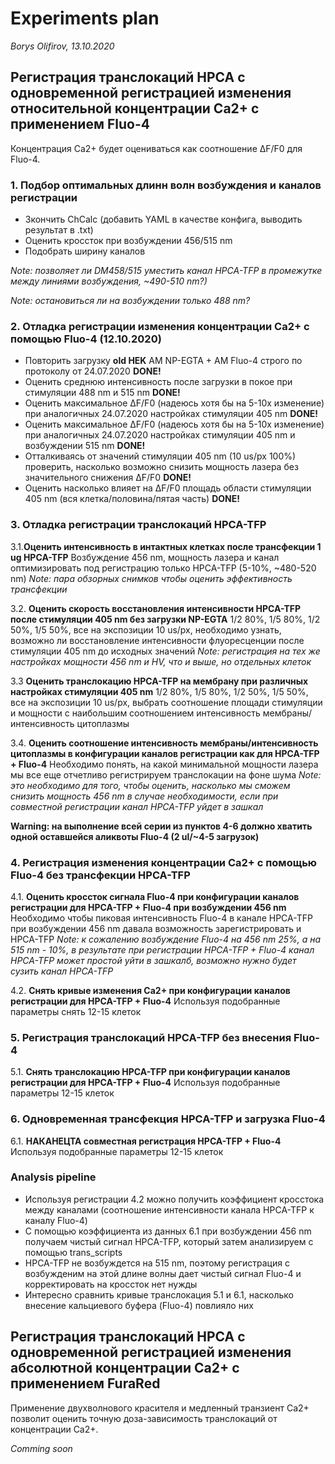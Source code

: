 Experiments plan
================
*Borys Olifirov, 13.10.2020*


## Регистрация транслокаций HPCA с одновременной регистрацией изменения относительной концентрации Ca2+ с применением Fluo-4
Концентрация Ca2+ будет оцениваться как соотношение ΔF/F0 для Fluo-4.

### 1. Подбор оптимальных длинн волн возбуждения и каналов регистрации
- Зкончить ChCalc (добавить YAML в качестве конфига, выводить результат в .txt)
- Оценить кроссток при возбуждении 456/515 nm
- Подобрать ширину каналов

*Note: позволяет ли DM458/515 уместить канал HPCA-TFP в промежутке между линиями возбуждения, \~490-510 nm?)*

*Note: остановиться ли на возбуждении только 488 nm?*

### 2. Отладка регистрации изменения концентрации Ca2+ с помощью Fluo-4 (12.10.2020)
- Повторить загрузку **old HEK** AM NP-EGTA + AM Fluo-4 строго по протоколу от 24.07.2020 **DONE!**
- Оценить среднюю интенсивность после загрузки в покое при стимуляции 488 nm и 515 nm  **DONE!**
- Оценить максимальное ΔF/F0 (надеюсь хотя бы на 5-10x изменение) при аналогичных 24.07.2020 настройках стимуляции 405 nm  **DONE!**
- Оценить максимальное ΔF/F0 (надеюсь хотя бы на 5-10x изменение) при аналогичных 24.07.2020 настройках стимуляции 405 nm и возбуждении 515 nm **DONE!**
- Отталкиваясь от значений стимуляции 405 nm (10 us/px 100%) проверить, насколько возможно снизить мощность лазера без значительного снижения ΔF/F0  **DONE!**
- Оценить насколько влияет на ΔF/F0 площадь области стимуляции 405 nm (вся клетка/половина/пятая часть)  **DONE!**

### 3. Отладка регистрации транслокаций HPCA-TFP
3.1.**Оценить интенсивность в интактных клетках после трансфекции 1 ug HPCA-TFP**
Возбуждение 456 nm, мощность лазера и канал оптимизировать под регистрацию только HPCA-TFP (5-10%, \~480-520 nm)
*Note: пара обзорных снимков чтобы оценить эффективность трансфекции*

3.2. **Оценить скорость восстановления интенсивности HPCA-TFP после стимуляции 405 nm без загрузки NP-EGTA**
1/2 80%, 1/5 80%, 1/2 50%, 1/5 50%, все на экспозиции 10 us/px, необходимо узнать, возможно ли восстановление интенсивности флуоресценции после стимуляции 405 nm до исходных значений
*Note: регистрация на тех же настройках мощности 456 nm и HV, что и выше, но отдельных клеток*

3.3 **Оценить транслокацию HPCA-TFP на мембрану при различных настройках стимуляции 405 nm**
1/2 80%, 1/5 80%, 1/2 50%, 1/5 50%, все на экспозиции 10 us/px, выбрать соотношение площади стимуляции и мощности с наибольшим соотношением интенсивность мембраны/интенсивность цитоплазмы

3.4. **Оценить соотношение интенсивность мембраны/интенсивность цитоплазмы в конфигурации каналов регистрации как для HPCA-TFP + Fluo-4**
Необходимо понять, на какой минимальной мощности лазера мы все еще отчетливо регистрируем транслокации на фоне шума
*Note: это необходимо для того, чтобы оценить, насколько мы сможем снизить мощность 456 nm в случае необходимости, если при совместной регистрации канал HPCA-TFP уйдет в зашкал*


**Warning: на выполнение всей серии из пунктов 4-6 должно хватить одной оставшейся аликвоты Fluo-4 (2 ul/\~4-5 загрузок)**

### 4. Регистрация изменения концентрации Ca2+ с помощью Fluo-4 без трансфекции HPCA-TFP
4.1. **Оценить кроссток сигнала Fluo-4 при конфигурации каналов регистрации для HPCA-TFP + Fluo-4 при возбуждении 456 nm**
Необходимо чтобы пиковая интенсивность Fluo-4 в канале HPCA-TFP при возбуждении 456 nm давала возможность зарегистрировать и HPCA-TFP
*Note: к сожалению возбуждение Fluo-4 на 456 nm 25%, а на 515 nm - 10%, в результате при регистрации HPCA-TFP + Fluo-4 канал HPCA-TFP может простой уйти в зашкалб, возможно нужно будет сузить канал HPCA-TFP*

4.2. **Снять кривые изменения Ca2+ при конфигурации каналов регистрации для HPCA-TFP + Fluo-4**
Используя подобранные параметры снять 12-15 клеток

### 5. Регистрация транслокаций HPCA-TFP без внесения Fluo-4
5.1. **Снять транслокацию HPCA-TFP при конфигурации каналов регистрации для HPCA-TFP + Fluo-4**
Используя подобранные параметры 12-15 клеток

### 6. Одновременная трансфекция HPCA-TFP и загрузка Fluo-4
6.1. **НАКАНЕЦТА совместная регистрация HPCA-TFP + Fluo-4**
Используя подобранные параметры 12-15 клеток


### Analysis pipeline
- Используя регистрации 4.2 можно получить коэффициент кросстока между каналами (соотношение интенсивности канала HPCA-TFP к каналу Fluo-4)
- С помощью коэффициента из данных 6.1 при возбуждении 456 nm получаем чистый сигнал HPCA-TFP, который затем анализируем с помощью trans_scripts
- HPCA-TFP не возбуждется на 515 nm, поэтому регистрация с возбужденим на этой длине волны дает чистый сигнал Fluo-4 и корректировать на кроссток нет нужды
- Интересно сравнить кривые транслокация 5.1 и 6.1, насколько внесение кальциевого буфера (Fluo-4) повлияло них




## Регистрация транслокаций HPCA с одновременной регистрацией изменения абсолютной концентрации Ca2+ с применением FuraRed
Применение двухволнового красителя и медленный транзиент Ca2+ позволит оценить точную доза-зависимость транслокаций от концентрации Ca2+.

*Comming soon*